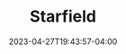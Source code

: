 ---
title: "Starfield"
date: 2023-04-27T19:43:57-04:00
draft: false
js: ["../js/star","../js/starfield","../js/mycanvas"]
---